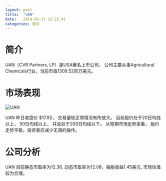 ```yaml
---
layout: post
title:  "UAN"
date:   2014-02-17 12:21:41
categories: 观点
---
```


# 简介
UAN（CVR Partners, LP）是USA著名上市公司，
公司主要从事Agricultural Chemicals行业，当前市值1309.52百万美元。

# 市场表现

![UAN](http://finviz.com/chart.ashx?t=UAN&ty=c&ta=1&p=d&s=l)

UAN 昨日收盘价 $17.92，
交易量较正常情况有所放大。
目前股价处于20日均线以上，
50日均线以上，
并且处于200日均线以下。
从短期市场走势来看，
股价走势平稳，投资者应减少无谓的操作。

# 公司分析
UAN 目前静态市盈率为12.36, 动态市盈率为12.08，每股收益1.45美元,
市场估值较为合理。
